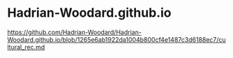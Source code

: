 # Hadrian-Woodard.github.io
https://github.com/Hadrian-Woodard/Hadrian-Woodard.github.io/blob/1265e6ab1922da1004b800cf4e1487c3d6188ec7/cultural_rec.md
